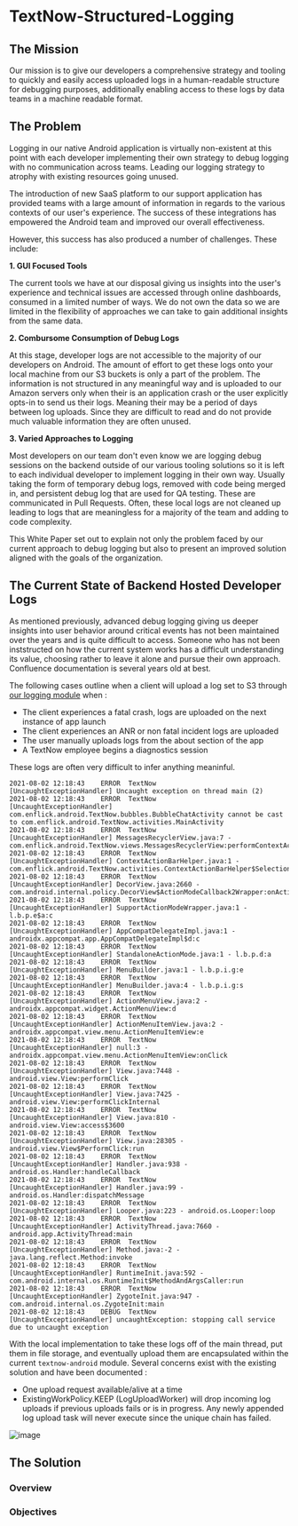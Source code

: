 # TextNow-Structured-Logging

## The Mission

Our mission is to give our developers a comprehensive strategy and tooling to quickly and easily access uploaded logs in a human-readable structure for debugging purposes, additionally enabling access to these logs by data teams in a machine readable format.

## The Problem

Logging in our native Android application is virtually non-existent at this point with each developer implementing their own strategy to debug logging with no communication across teams.  Leading our logging strategy to atrophy with existing resources going unused.  

The introduction of new SaaS platform to our support application has provided teams with a large amount of information in regards to the various contexts of our user's experience.  The success of these integrations has empowered the Android team and improved our overall effectiveness.

However, this success has also produced a number of challenges. These include:

**1. GUI Focused Tools**

The current tools we have at our disposal giving us insights into the user's experience and technical issues are accessed through online dashboards, consumed in a limited number of ways.  We do not own the data so we are limited in the flexibility of approaches we can take to gain additional insights from the same data.

**2. Combursome Consumption of Debug Logs**

At this stage, developer logs are not accessible to the majority of our developers on Android.  The amount of effort to get these logs onto your local machine from our S3 buckets is only a part of the problem.  The information is not structured in any meaningful way and is uploaded to our Amazon servers only when their is an application crash or the user explicitly opts-in to send us their logs.  Meaning their may be a period of days between log uploads.  Since they are difficult to read and do not provide much valuable information they are often unused.  

**3. Varied Approaches to Logging**

Most developers on our team don't even know we are logging debug sessions on the backend outside of our various tooling solutions so it is left to each individual developer to implement logging in their own way. Usually taking the form of temporary debug logs, removed with code being merged in, and
persistent debug log that are used for QA testing.  These are communicated in Pull Requests. Often, these local logs are not cleaned up leading to logs that are meaningless for a majority of the team and adding to code complexity.

This White Paper set out to explain not only the problem faced by our current approach to debug logging but also to present an improved solution aligned with the goals of the organization.

## The Current State of Backend Hosted Developer Logs

As mentioned previously, advanced debug logging giving us deeper insights into user behavior around critical events has not been maintained over the years and is quite difficult to access.  Someone who has not been inststructed on how the current system works has a difficult understanding its value, choosing rather to leave it alone and pursue their own approach. Confluence documentation is several years old at best.

The following cases outline when a client will upload a log set to S3 through [our logging module](https://github.com/Enflick/textnow-android-logging) when :

- The client experiences a fatal crash, logs are uploaded on the next instance of app launch
- The client experiences an ANR or non fatal incident logs are uploaded
- The user manually uploads logs from the about section of the app
- A TextNow employee begins a diagnostics session

These logs are often very difficult to infer anything meaninful.
```
2021-08-02 12:18:43    ERROR  TextNow                        [UncaughtExceptionHandler] Uncaught exception on thread main (2)
2021-08-02 12:18:43    ERROR  TextNow                        [UncaughtExceptionHandler] com.enflick.android.TextNow.bubbles.BubbleChatActivity cannot be cast to com.enflick.android.TextNow.activities.MainActivity
2021-08-02 12:18:43    ERROR  TextNow                        [UncaughtExceptionHandler] MessagesRecyclerView.java:7 - com.enflick.android.TextNow.views.MessagesRecyclerView:performContextAction
2021-08-02 12:18:43    ERROR  TextNow                        [UncaughtExceptionHandler] ContextActionBarHelper.java:1 - com.enflick.android.TextNow.activities.ContextActionBarHelper$SelectionModeCallback:onActionItemClicked
2021-08-02 12:18:43    ERROR  TextNow                        [UncaughtExceptionHandler] DecorView.java:2660 - com.android.internal.policy.DecorView$ActionModeCallback2Wrapper:onActionItemClicked
2021-08-02 12:18:43    ERROR  TextNow                        [UncaughtExceptionHandler] SupportActionModeWrapper.java:1 - l.b.p.e$a:c
2021-08-02 12:18:43    ERROR  TextNow                        [UncaughtExceptionHandler] AppCompatDelegateImpl.java:1 - androidx.appcompat.app.AppCompatDelegateImpl$d:c
2021-08-02 12:18:43    ERROR  TextNow                        [UncaughtExceptionHandler] StandaloneActionMode.java:1 - l.b.p.d:a
2021-08-02 12:18:43    ERROR  TextNow                        [UncaughtExceptionHandler] MenuBuilder.java:1 - l.b.p.i.g:e
2021-08-02 12:18:43    ERROR  TextNow                        [UncaughtExceptionHandler] MenuBuilder.java:4 - l.b.p.i.g:s
2021-08-02 12:18:43    ERROR  TextNow                        [UncaughtExceptionHandler] ActionMenuView.java:2 - androidx.appcompat.widget.ActionMenuView:d
2021-08-02 12:18:43    ERROR  TextNow                        [UncaughtExceptionHandler] ActionMenuItemView.java:2 - androidx.appcompat.view.menu.ActionMenuItemView:e
2021-08-02 12:18:43    ERROR  TextNow                        [UncaughtExceptionHandler] null:3 - androidx.appcompat.view.menu.ActionMenuItemView:onClick
2021-08-02 12:18:43    ERROR  TextNow                        [UncaughtExceptionHandler] View.java:7448 - android.view.View:performClick
2021-08-02 12:18:43    ERROR  TextNow                        [UncaughtExceptionHandler] View.java:7425 - android.view.View:performClickInternal
2021-08-02 12:18:43    ERROR  TextNow                        [UncaughtExceptionHandler] View.java:810 - android.view.View:access$3600
2021-08-02 12:18:43    ERROR  TextNow                        [UncaughtExceptionHandler] View.java:28305 - android.view.View$PerformClick:run
2021-08-02 12:18:43    ERROR  TextNow                        [UncaughtExceptionHandler] Handler.java:938 - android.os.Handler:handleCallback
2021-08-02 12:18:43    ERROR  TextNow                        [UncaughtExceptionHandler] Handler.java:99 - android.os.Handler:dispatchMessage
2021-08-02 12:18:43    ERROR  TextNow                        [UncaughtExceptionHandler] Looper.java:223 - android.os.Looper:loop
2021-08-02 12:18:43    ERROR  TextNow                        [UncaughtExceptionHandler] ActivityThread.java:7660 - android.app.ActivityThread:main
2021-08-02 12:18:43    ERROR  TextNow                        [UncaughtExceptionHandler] Method.java:-2 - java.lang.reflect.Method:invoke
2021-08-02 12:18:43    ERROR  TextNow                        [UncaughtExceptionHandler] RuntimeInit.java:592 - com.android.internal.os.RuntimeInit$MethodAndArgsCaller:run
2021-08-02 12:18:43    ERROR  TextNow                        [UncaughtExceptionHandler] ZygoteInit.java:947 - com.android.internal.os.ZygoteInit:main
2021-08-02 12:18:43    DEBUG  TextNow                        [UncaughtExceptionHandler] uncaughtException: stopping call service due to uncaught exception
```

With the local implementation to take these logs off of the main thread, put them in file storage, and eventually upload them are encapsulated within the current `textnow-android` module.  Several concerns exist with the existing solution and have been documented :

- One upload request available/alive at a time
- ExistingWorkPolicy.KEEP (LogUploadWorker) will drop incoming log uploads if previous uploads fails or is in progress.  Any newly appended log upload task will never execute since the unique chain has failed.

![image](https://user-images.githubusercontent.com/7444521/130965886-61357144-2a1f-4638-90b7-2a7814e73890.png)


## The Solution
### Overview

### Objectives
